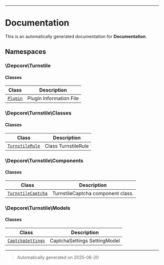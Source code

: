 
***

# Documentation



This is an automatically generated documentation for **Documentation**.


## Namespaces


### \Depcore\Turnstile

#### Classes

| Class | Description |
|-------|-------------|
| [`Plugin`](./classes/Depcore/Turnstile/Plugin.md) | Plugin Information File|




### \Depcore\Turnstile\Classes

#### Classes

| Class | Description |
|-------|-------------|
| [`TurnstileRule`](./classes/Depcore/Turnstile/Classes/TurnstileRule.md) | Class TurnstileRule|




### \Depcore\Turnstile\Components

#### Classes

| Class | Description |
|-------|-------------|
| [`TurnstileCaptcha`](./classes/Depcore/Turnstile/Components/TurnstileCaptcha.md) | TurnstileCaptcha component class.|




### \Depcore\Turnstile\Models

#### Classes

| Class | Description |
|-------|-------------|
| [`CaptchaSettings`](./classes/Depcore/Turnstile/Models/CaptchaSettings.md) | CaptchaSettings SettingModel|




***
> Automatically generated on 2025-06-20
